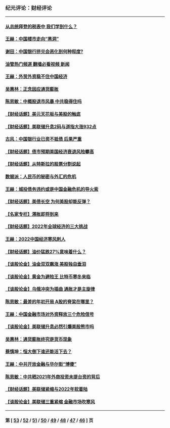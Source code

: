 ### 纪元评论：财经评论
---
#### [从总统拜登的税表中 我们学到什么？](../../pages/nsc1026/n13773081.md?07280330) 
#### [王赫：中国楼市走向“黑洞”](../../pages/nsc1026/n13770647.md?07280330) 
#### [谢田：中国银行挤兑会恶化到何种程度?](../../pages/nsc1026/n13766965.md?07280330) 
#### [油管热门频道 翻墙必看视频 新闻](ok?07280330)
#### [王赫：外贸外资稳不住中国经济](../../pages/nsc1026/n13753933.md?07280330) 
#### [吴惠林：正念因应通货膨胀](../../pages/nsc1026/n13750350.md?07280330) 
#### [陈思敏：中概股退市风暴 中共稳得住吗](../../pages/nsc1026/n13738978.md?07280330) 
#### [【财经话题】美元天花板与美股的触底](../../pages/nsc1026/n13736495.md?07280330) 
#### [【财经话题】美联储升息2码与道指大涨932点](../../pages/nsc1026/n13727377.md?07280330) 
#### [古风：中国银行业已资不抵债 后果严重](../../pages/nsc1026/n13726111.md?07280330) 
#### [【财经话题】债市预期美国经济衰退风险攀高](../../pages/nsc1026/n13698043.md?07280330) 
#### [【财经话题】从特斯拉的股票分割说起](../../pages/nsc1026/n13679733.md?07280330) 
#### [数据派：人民币的秘密与外汇的危机](../../pages/nsc1026/n13667092.md?07280330) 
#### [王赫：城投债务违约或是中国金融危机的导火索](../../pages/nsc1026/n13665322.md?07280330) 
#### [【财经话题】美债长空 为何美股却能反弹？](../../pages/nsc1026/n13665895.md?07280330) 
#### [【名家专栏】滞胀即将到来](../../pages/nsc1026/n13658171.md?07280330) 
#### [【财经话题】2022年全球经济的三大挑战](../../pages/nsc1026/n13654423.md?07280330) 
#### [王赫：2022中国经济寒风刺人](../../pages/nsc1026/n13651403.md?07280330) 
#### [【财经话题】油价猛跌27%意味着什么？](../../pages/nsc1026/n13648767.md?07280330) 
#### [【谈股论金】油金双双飙涨 美股独自垂泪](../../pages/nsc1026/n13631742.md?07280330) 
#### [【谈股论金】黄金为避险王 比特币寒冬来临](../../pages/nsc1026/n13600406.md?07280330) 
#### [【谈股论金】乌俄冲突为插曲 通胀才是主旋律](../../pages/nsc1026/n13576797.md?07280330) 
#### [陈思敏：最差的年初开局 A股的脊梁在哪里？](../../pages/nsc1026/n13558359.md?07280330) 
#### [王赫：中国金融市场对外资释放三个危险信号](../../pages/nsc1026/n13546389.md?07280330) 
#### [【谈股论金】美联储升息必然引爆美股熊市吗](../../pages/nsc1026/n13519194.md?07280330) 
#### [吴惠林：通货膨胀终究是货币现象](../../pages/nsc1026/n13512979.md?07280330) 
#### [蔡慎坤：恒大倒下谁还能活下去？](../../pages/nsc1026/n13501831.md?07280330) 
#### [王赫：中共开放金融与华尔街“博傻”](../../pages/nsc1026/n13501138.md?07280330) 
#### [陈思敏：中共晒2021年外商投资未提台资的背后](../../pages/nsc1026/n13501057.md?07280330) 
#### [【财经话题】美联储紧缩与2022年软着陆](../../pages/nsc1026/n13498354.md?07280330) 
#### [【谈股论金】美联储三重紧缩 金融市场吹寒风](../../pages/nsc1026/n13487202.md?07280330) 

---
#### 第 [ [53](./53.md?07280330) / [52](./52.md?07280330) / [51](./51.md?07280330) / [50](./50.md?07280330) / [49](./49.md?07280330) / [48](./48.md?07280330) / [47](./47.md?07280330) / [46](./46.md?07280330) ] 页
